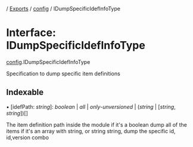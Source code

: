 [](../README.md) / [Exports](../modules.md) / [config](../modules/config.md) / IDumpSpecificIdefInfoType

# Interface: IDumpSpecificIdefInfoType

[config](../modules/config.md).IDumpSpecificIdefInfoType

Specification to dump specific item definitions

## Indexable

▪ [idefPath: *string*]: *boolean* \| *all* \| *only-unversioned* \| (*string* \| [*string*, *string*])[]

The item definition path inside the module
if it's a boolean dump all of the items
if it's an array with string, or string string, dump the specific id, id,version combo
